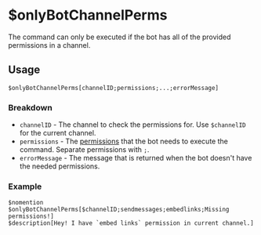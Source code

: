 # $onlyBotChannelPerms
The command can only be executed if the bot has all of the provided permissions in a channel.

## Usage
```
$onlyBotChannelPerms[channelID;permissions;...;errorMessage]
```

### Breakdown
- `channelID` - The channel to check the permissions for. Use `$channelID` for the current channel.
- `permissions` - The [permissions](../resources/permissions.md) that the bot needs to execute the command. Separate permissions with `;`.
- `errorMessage` - The message that is returned when the bot doesn't have the needed permissions.

### Example
```
$nomention
$onlyBotChannelPerms[$channelID;sendmessages;embedlinks;Missing permissions!]
$description[Hey! I have `embed links` permission in current channel.]
```
